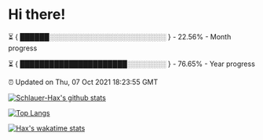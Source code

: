 # Hi there!

⏳ { ██████░░░░░░░░░░░░░░░░░░░░░░░░ } - 22.56% - Month progress

⏳ { ██████████████████████░░░░░░░░ } - 76.65% - Year progress

⏰ Updated on Thu, 07 Oct 2021 18:23:55 GMT


[![Schlauer-Hax's github stats](https://github-readme-stats.vercel.app/api?username=Schlauer-Hax&show_icons=true&theme=dark&count_private=true)](https://github.com/Schlauer-Hax)


[![Top Langs](https://github-readme-stats.vercel.app/api/top-langs/?username=Schlauer-Hax&layout=compact&theme=dark)](https://github.com/Schlauer-Hax?tab=repositories)


[![Hax's wakatime stats](https://github-readme-stats.vercel.app/api/wakatime?username=Hax&theme=dark)](https://wakatime.com/@Hax)

